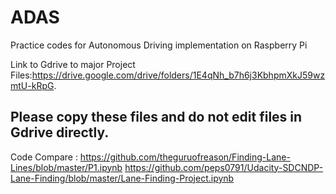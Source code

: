 # ADAS
Practice codes for Autonomous Driving implementation on Raspberry Pi

Link to Gdrive to major Project Files:https://drive.google.com/drive/folders/1E4qNh_b7h6j3KbhpmXkJ59wzmtU-kRpG.
## Please copy these files and do not edit files in Gdrive directly.
Code Compare : https://github.com/theguruofreason/Finding-Lane-Lines/blob/master/P1.ipynb
               https://github.com/peps0791/Udacity-SDCNDP-Lane-Finding/blob/master/Lane-Finding-Project.ipynb
